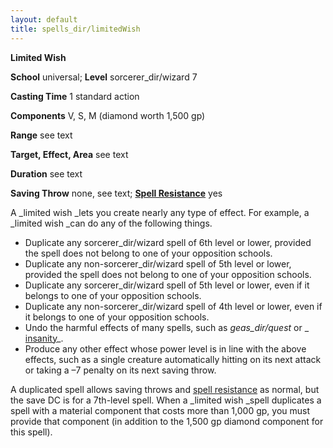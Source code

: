 ```yaml
---
layout: default
title: spells_dir/limitedWish
---
```

 **Limited Wish**

**School** universal; **Level** sorcerer_dir/wizard 7

**Casting Time** 1 standard action

**Components** V, S, M (diamond worth 1,500 gp)

**Range** see text

**Target, Effect, Area** see text

**Duration** see text

**Saving Throw** none, see text; **[Spell Resistance](../../glossary#_spell-resistance)** yes

A _limited wish _lets you create nearly any type of effect. For example, a _limited wish _can do any of the following things.

- Duplicate any sorcerer_dir/wizard spell of 6th level or lower, provided the spell does not belong to one of your opposition schools.
- Duplicate any non-sorcerer_dir/wizard spell of 5th level or lower, provided the spell does not belong to one of your opposition schools.
- Duplicate any sorcerer_dir/wizard spell of 5th level or lower, even if it belongs to one of your opposition schools.
- Duplicate any non-sorcerer_dir/wizard spell of 4th level or lower, even if it belongs to one of your opposition schools. 
- Undo the harmful effects of many spells, such as _geas_dir/quest_ or _ [insanity](../insanity#_insanity)_.
- Produce any other effect whose power level is in line with the above effects, such as a single creature automatically hitting on its next attack or taking a –7 penalty on its next saving throw.

A duplicated spell allows saving throws and [spell resistance](../../glossary#_spell-resistance) as normal, but the save DC is for a 7th-level spell. When a _limited wish _spell duplicates a spell with a material component that costs more than 1,000 gp, you must provide that component (in addition to the 1,500 gp diamond component for this spell).

